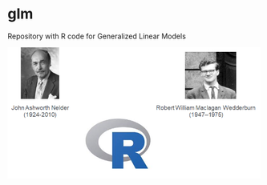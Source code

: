 # glm

Repository with R code for Generalized Linear Models

<p align="center">
  <img src="the_images/front.png" width="600">
</p>
